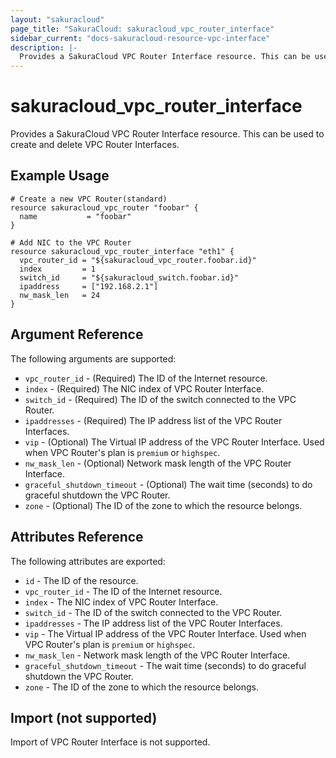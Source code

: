 ```yaml
---
layout: "sakuracloud"
page_title: "SakuraCloud: sakuracloud_vpc_router_interface"
sidebar_current: "docs-sakuracloud-resource-vpc-interface"
description: |-
  Provides a SakuraCloud VPC Router Interface resource. This can be used to create and delete VPC Router Interfaces.
---
```


# sakuracloud\_vpc\_router\_interface

Provides a SakuraCloud VPC Router Interface resource. This can be used to create and delete VPC Router Interfaces.

## Example Usage

```hcl
# Create a new VPC Router(standard)
resource sakuracloud_vpc_router "foobar" {
  name           = "foobar"
}

# Add NIC to the VPC Router
resource sakuracloud_vpc_router_interface "eth1" {
  vpc_router_id = "${sakuracloud_vpc_router.foobar.id}"
  index         = 1
  switch_id     = "${sakuracloud_switch.foobar.id}"
  ipaddress     = ["192.168.2.1"]
  nw_mask_len   = 24
}

```

## Argument Reference

The following arguments are supported:

* `vpc_router_id` - (Required) The ID of the Internet resource.
* `index` - (Required) The NIC index of VPC Router Interface.
* `switch_id` - (Required) The ID of the switch connected to the VPC Router.
* `ipaddresses` - (Required) The IP address list of the VPC Router Interfaces.
* `vip` - (Optional) The Virtual IP address of the VPC Router Interface. Used when VPC Router's plan is `premium` or `highspec`.
* `nw_mask_len` - (Optional) Network mask length of the VPC Router Interface.
* `graceful_shutdown_timeout` - (Optional) The wait time (seconds) to do graceful shutdown the VPC Router.
* `zone` - (Optional) The ID of the zone to which the resource belongs.

## Attributes Reference

The following attributes are exported:

* `id` - The ID of the resource.
* `vpc_router_id` - The ID of the Internet resource.
* `index` - The NIC index of VPC Router Interface.
* `switch_id` - The ID of the switch connected to the VPC Router.
* `ipaddresses` - The IP address list of the VPC Router Interfaces.
* `vip` - The Virtual IP address of the VPC Router Interface. Used when VPC Router's plan is `premium` or `highspec`.
* `nw_mask_len` - Network mask length of the VPC Router Interface.
* `graceful_shutdown_timeout` - The wait time (seconds) to do graceful shutdown the VPC Router.
* `zone` - The ID of the zone to which the resource belongs.

## Import (not supported)

Import of VPC Router Interface is not supported.
